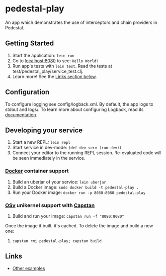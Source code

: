 # pedestal-play

An app which demonstrates the use of interceptors and chain providers in Pedestal.

## Getting Started

1. Start the application: `lein run`
2. Go to [localhost:8080](http://localhost:8080/) to see: `Hello World!`
3. Run app's tests with `lein test`. Read the tests at test/pedestal_play/service_test.clj.
4. Learn more! See the [Links section below](#links).


## Configuration

To configure logging see config/logback.xml. By default, the app logs to stdout and logs/.
To learn more about configuring Logback, read its [documentation](http://logback.qos.ch/documentation.html).


## Developing your service

1. Start a new REPL: `lein repl`
2. Start service in dev-mode: `(def dev-serv (run-dev))`
3. Connect your editor to the running REPL session.
   Re-evaluated code will be seen immediately in the service.

### [Docker](https://www.docker.com/) container support

1. Build an uberjar of your service: `lein uberjar`
2. Build a Docker image: `sudo docker build -t pedestal-play .`
3. Run your Docker image: `docker run -p 8080:8080 pedestal-play`

### [OSv](http://osv.io/) unikernel support with [Capstan](http://osv.io/capstan/)

1. Build and run your image: `capstan run -f "8080:8080"`

Once the image it built, it's cached.  To delete the image and build a new one:

1. `capstan rmi pedestal-play; capstan build`


## Links
* [Other examples](https://github.com/pedestal/samples)

